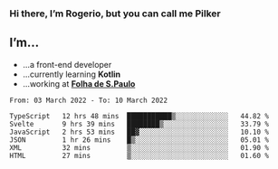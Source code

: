 ### Hi there, I’m Rogerio, but you can call me Pilker

## I’m…
- …a front-end developer
- …currently learning **Kotlin**
- …working at [**Folha de S.Paulo**](https://www.folha.com.br/)

<!--START_SECTION:waka-->

```text
From: 03 March 2022 - To: 10 March 2022

TypeScript   12 hrs 48 mins  ███████████▒░░░░░░░░░░░░░   44.82 %
Svelte       9 hrs 39 mins   ████████▒░░░░░░░░░░░░░░░░   33.79 %
JavaScript   2 hrs 53 mins   ██▓░░░░░░░░░░░░░░░░░░░░░░   10.10 %
JSON         1 hr 26 mins    █▒░░░░░░░░░░░░░░░░░░░░░░░   05.01 %
XML          32 mins         ▒░░░░░░░░░░░░░░░░░░░░░░░░   01.90 %
HTML         27 mins         ▒░░░░░░░░░░░░░░░░░░░░░░░░   01.60 %
```

<!--END_SECTION:waka-->
